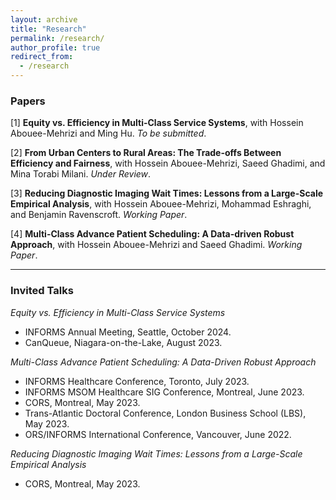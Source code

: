 ```yaml
---
layout: archive
title: "Research"
permalink: /research/
author_profile: true
redirect_from:
  - /research
---
```


### Papers

[1] **Equity vs. Efficiency in Multi-Class Service Systems**, with Hossein Abouee-Mehrizi and Ming Hu. *To be submitted*.

[2] **From Urban Centers to Rural Areas: The Trade-offs Between Efficiency and Fairness**, with Hossein Abouee-Mehrizi, Saeed Ghadimi, and Mina Torabi Milani. *Under Review*.

[3] **Reducing Diagnostic Imaging Wait Times: Lessons from a Large-Scale Empirical Analysis**, with Hossein Abouee-Mehrizi, Mohammad Eshraghi, and Benjamin Ravenscroft. *Working Paper*.

[4] **Multi-Class Advance Patient Scheduling: A Data-driven Robust Approach**, with Hossein Abouee-Mehrizi and Saeed Ghadimi. *Working Paper*.

---

### Invited Talks

*Equity vs. Efficiency in Multi-Class Service Systems*
- INFORMS Annual Meeting, Seattle, October 2024.
- CanQueue, Niagara-on-the-Lake, August 2023.

*Multi-Class Advance Patient Scheduling: A Data-Driven Robust Approach*
- INFORMS Healthcare Conference, Toronto, July 2023.
- INFORMS MSOM Healthcare SIG Conference, Montreal, June 2023.
- CORS, Montreal, May 2023.
- Trans-Atlantic Doctoral Conference, London Business School (LBS), May 2023.
- ORS/INFORMS International Conference, Vancouver, June 2022.

*Reducing Diagnostic Imaging Wait Times: Lessons from a Large-Scale Empirical Analysis*
- CORS, Montreal, May 2023.


